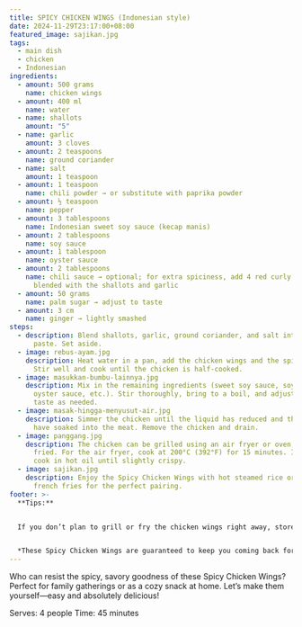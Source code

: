 ```yaml
---
title: SPICY CHICKEN WINGS (Indonesian style)
date: 2024-11-29T23:17:00+08:00
featured_image: sajikan.jpg
tags:
  - main dish
  - chicken
  - Indonesian
ingredients:
  - amount: 500 grams
    name: chicken wings
  - amount: 400 ml
    name: water
  - name: shallots
    amount: "5"
  - name: garlic
    amount: 3 cloves
  - amount: 2 teaspoons
    name: ground coriander
  - name: salt
    amount: 1 teaspoon
  - amount: 1 teaspoon
    name: chili powder → or substitute with paprika powder
  - amount: ½ teaspoon
    name: pepper
  - amount: 3 tablespoons
    name: Indonesian sweet soy sauce (kecap manis)
  - amount: 2 tablespoons
    name: soy sauce
  - amount: 1 tablespoon
    name: oyster sauce
  - amount: 2 tablespoons
    name: chili sauce → optional; for extra spiciness, add 4 red curly chilies
      blended with the shallots and garlic
  - amount: 50 grams
    name: palm sugar → adjust to taste
  - amount: 3 cm
    name: ginger → lightly smashed
steps:
  - description: Blend shallots, garlic, ground coriander, and salt into a smooth
      paste. Set aside.
  - image: rebus-ayam.jpg
    description: Heat water in a pan, add the chicken wings and the spice paste.
      Stir well and cook until the chicken is half-cooked.
  - image: masukkan-bumbu-lainnya.jpg
    description: Mix in the remaining ingredients (sweet soy sauce, soy sauce,
      oyster sauce, etc.). Stir thoroughly, bring to a boil, and adjust the
      taste as needed.
  - image: masak-hingga-menyusut-air.jpg
    description: Simmer the chicken until the liquid has reduced and the flavors
      have soaked into the meat. Remove the chicken and drain.
  - image: panggang.jpg
    description: The chicken can be grilled using an air fryer or oven, or it can be
      fried. For the air fryer, cook at 200°C (392°F) for 15 minutes. If frying,
      cook in hot oil until slightly crispy.
  - image: sajikan.jpg
    description: Enjoy the Spicy Chicken Wings with hot steamed rice or crispy
      french fries for the perfect pairing.
footer: >-
  **Tips:** 


  If you don’t plan to grill or fry the chicken wings right away, store them in an airtight container and freeze. Super practical as a stock—just reheat when you’re ready to enjoy them!


  *These Spicy Chicken Wings are guaranteed to keep you coming back for more. The spicy, savory flavor is truly tastilicious, especially when paired with hot rice or your favorite fries. Give them a try and taste the magic yourself.*
---
```

Who can resist the spicy, savory goodness of these Spicy Chicken Wings? Perfect for family gatherings or as a cozy snack at home. Let’s make them yourself—easy and absolutely delicious!

Serves: 4 people
Time: 45 minutes
